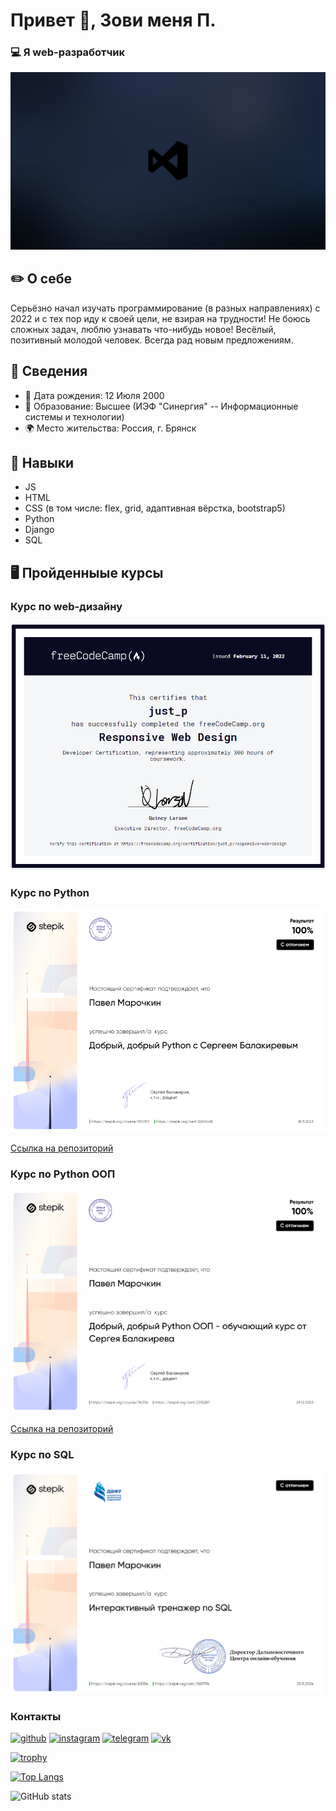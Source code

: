 # Привет 👋, Зови меня П.
### 💻 Я web-разработчик
![Я web-разработчик](cover.png)

## ✏️ О себе
Серьёзно начал изучать программирование (в разных направлениях) с 2022 и с тех пор иду к своей цели, не взирая на трудности! Не боюсь сложных задач, люблю узнавать что-нибудь новое! Весёлый, позитивный молодой человек. Всегда рад новым предложениям.

## 📜 Сведения
- 📆 Дата рождения: 12 Июля 2000
- 💼 Образование: Высшее (ИЭФ "Синергия" -- Информационные системы и технологии)
- 🌍 Место жительства: Россия, г. Брянск


## 🧰 Навыки 
- JS
- HTML
- CSS (в том числе: flex, grid, адаптивная вёрстка, bootstrap5)
- Python
- Django
- SQL

## 🖥️ Пройденныые курсы

### Курс по web-дизайну
![Курс по web-дизайну](web-design.png)

### Курс по Python
![Курс по Python](selfedu_dobriy_python.png)

[Ссылка на репозиторий](selfedu_dobriy_python_learning)

### Курс по Python ООП
![Курс по Python ООП](selfedu_dobriy_python_oop.png)

[Ссылка на репозиторий](https://github.com/justP-official/selfedu_oop_learning)

### Курс по SQL

![Курс по SQL](SQL.png)

### Контакты

[<img src='https://cdn.jsdelivr.net/npm/simple-icons@3.0.1/icons/github.svg' alt='github' height='40'>](https://github.com/justP-official)  [<img src='https://cdn.jsdelivr.net/npm/simple-icons@3.0.1/icons/instagram.svg' alt='instagram' height='40'>](https://www.instagram.com/https://www.instagram.com/p__just__p//)  [<img src='https://cdn.jsdelivr.net/npm/simple-icons@3.0.1/icons/telegram.svg' alt='telegram' height='40'>](https://t.me/just_p_official)  [<img src='https://cdn.jsdelivr.net/npm/simple-icons@3.0.1/icons/vk.svg' alt='vk' height='40'>](https://vk.com/id70726048)  


[![trophy](https://github-profile-trophy.vercel.app/?username=justP-official)](https://github.com/ryo-ma/github-profile-trophy)

[![Top Langs](https://github-readme-stats.vercel.app/api/top-langs/?username=justP-official)](https://github.com/anuraghazra/github-readme-stats)

![GitHub stats](https://github-readme-stats.vercel.app/api?username=justP-official&show_icons=true)  



<!--
**justP-official/justP-official** is a ✨ _special_ ✨ repository because its `README.md` (this file) appears on your GitHub profile.

Here are some ideas to get you started:

- 🔭 I’m currently working on ...
- 🌱 I’m currently learning ...
- 👯 I’m looking to collaborate on ...
- 🤔 I’m looking for help with ...
- 💬 Ask me about ...
- 📫 How to reach me: ...
- 😄 Pronouns: ...
- ⚡ Fun fact: ...
-->

